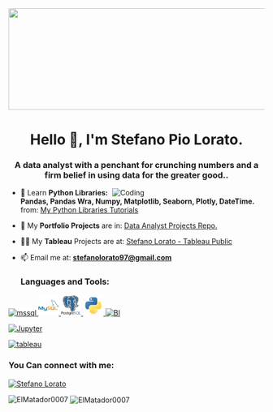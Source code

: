 <img src="https://www.canva.com/design/DAGAKzeDDK0/bT1397g9BDkQ5bVFMsH0LQ/edit" width="840" height="200" allow="autoplay">
<h1 align="center">Hello 👋, I'm Stefano Pio Lorato.</h1>
<h3 align="center">
A data analyst with a penchant for crunching numbers and a firm belief in using data for the greater good..</h3>
<img align="right" alt="Coding" width="300" src="https://cdn.dribbble.com/users/2646423/screenshots/5507196/computer.gif">

- 🔭 Learn **Python Libraries: Pandas, Pandas Wra, Numpy, Matplotlib, Seaborn, Plotly, DateTime.** from: [My Python Libraries Tutorials](https://github.com/Elmatador0007/Python-Libraries)

- 🌱 My **Portfolio Projects** are in: [Data Analyst Projects Repo.](https://github.com/Elmatador0007/Portfolio-Project)

- 👨‍💻 My **Tableau** Projects are at: [Stefano Lorato - Tableau Public](https://public.tableau.com/app/profile/stefano.lorato/vizzes)

- 📫 Email me at: **stefanolorato97@gmail.com**


   <h3 align="left">Languages and Tools:</h3>
<a href="https://www.microsoft.com/en-us/sql-server" target="_blank"> <img src="https://www.svgrepo.com/show/303229/microsoft-sql-server-logo.svg" alt="mssql" width="40" height="40"/> </a> <a href="https://www.mysql.com/" target="_blank"> <img src="https://raw.githubusercontent.com/devicons/devicon/master/icons/mysql/mysql-original-wordmark.svg" alt="mysql" width="40" height="40"/>  </a> <a href="https://www.postgresql.org" target="_blank"> <img src="https://raw.githubusercontent.com/devicons/devicon/master/icons/postgresql/postgresql-original-wordmark.svg" alt="postgresql" width="40" height="40"/> </a> <a href="https://www.python.org" target="_blank"> <img src="https://raw.githubusercontent.com/devicons/devicon/master/icons/python/python-original.svg" alt="python" width="40" height="40"/> </a> <a href="https://powerbi.microsoft.com" target="_blank"> <img src="https://www.vectorlogo.zone/logos/microsoft_powerbi/microsoft_powerbi-ar21.svg" alt="BI" width="80" height="60"/> </a> </p> </a> <a href="https://jupyter.org/" target="_blank"> <img src="https://www.vectorlogo.zone/logos/jupyter/jupyter-ar21.svg" alt="Jupyter" width="80" height="60"/> </a> </p> </a> <a href="https://cloud.google.com/bigquery/" target="_blank"> <img src="https://www.vectorlogo.zone/logos/google_bigquery/google_bigquery-ar21.svg" alt="tableau" width="80" height="80"/> </a> </p>  

<h3 align="left">You Can connect with me:</h3>
<p align="left">
<a href="https://www.linkedin.com/in/stefano-lorato-561082160/" target="blank"><img align="center" src="https://raw.githubusercontent.com/rahuldkjain/github-profile-readme-generator/master/src/images/icons/Social/linked-in-alt.svg" alt="Stefano Lorato" height="30" width="40" /></a>
</p>


<p><img align="left" src="https://github-readme-stats.vercel.app/api/top-langs?username=ElMatador0007&show_icons=true&locale=en&layout=compact" alt="ElMatador0007" /></p>

<p>&nbsp;<img align="center" src="https://github-readme-stats.vercel.app/api?username=ElMatador0007&show_icons=true&locale=en" alt="ElMatador0007" /></p>
